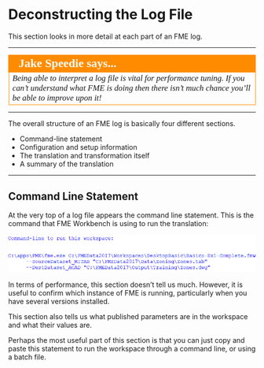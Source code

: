# Deconstructing the Log File #

This section looks in more detail at each part of an FME log.

---

<!--Person X Says Section-->

<table style="border-spacing: 0px">
<tr>
<td style="vertical-align:middle;background-color:darkorange;border: 2px solid darkorange">
<i class="fa fa-quote-left fa-lg fa-pull-left fa-fw" style="color:white;padding-right: 12px;vertical-align:text-top"></i>
<span style="color:white;font-size:x-large;font-weight: bold;font-family:serif">Jake Speedie says...</span>
</td>
</tr>

<tr>
<td style="border: 1px solid darkorange">
<span style="font-family:serif; font-style:italic; font-size:larger">
Being able to interpret a log file is vital for performance tuning. If you can’t understand what FME is doing then there isn’t much chance you’ll be able to improve upon it!
</span>
</td>
</tr>
</table>

---

The overall structure of an FME log is basically four different sections.

- Command-line statement
- Configuration and setup information
- The translation and transformation itself
- A summary of the translation

---

## Command Line Statement ##

At the very top of a log file appears the command line statement. This is the command that FME Workbench is using to run the translation:

![](./Images/Img2.003.LogCommandLineSection.png)

In terms of performance, this section doesn’t tell us much. However, it is useful to confirm which instance of FME is running, particularly when you have several versions installed. 

This section also tells us what published parameters are in the workspace and what their values are. 

Perhaps the most useful part of this section is that you can just copy and paste this statement to run the workspace through a command line, or using a batch file.

